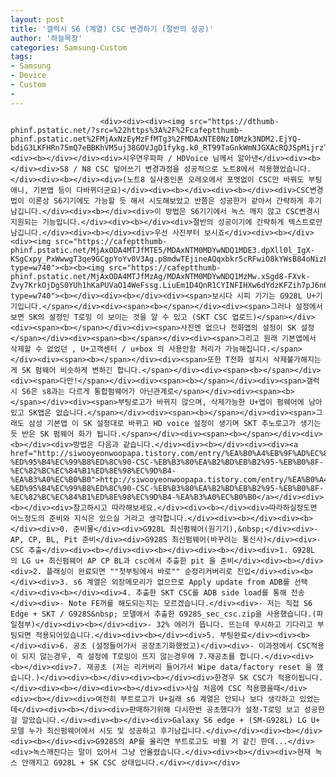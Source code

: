```yaml
---
layout: post
title: '갤럭시 S6 (계열) CSC 변경하기 (절반의 성공)'
author: '하늘목장'
categories: Samsung-Custom
tags:
- Samsung
- Device
- Custom
-
---
```



<script> location.href='https://cafe.naver.com/develoid/816459' ; </script>


















						<div><div><div><img src="https://dthumb-phinf.pstatic.net/?src=%22https%3A%2F%2Fcafeptthumb-phinf.pstatic.net%2FMjAxNzEyMzFfMTg3%2FMDAxNTE0NzI0Mzk3NDM2.EjYQ-bdiG3LKFHRn75mQ7eBBKhVM5uj38GOVJgD1fykg.k0_RT99TaGnkWmNJGXAcRQJSpMijrzTByQNphac_hqEg.PNG.searphiel9%2F%25EA%25B2%258C%25EC%258B%259C%25EA%25B8%2580_%25EC%259E%2591%25EC%2584%25B1_%25EC%25A0%2584_%25EA%25BC%25AD_%25EC%259D%25BD%25EC%2596%25B4%25EC%25A3%25BC%25EC%2584%25B8%25EC%259A%2594_%2528IT_%25EC%2586%258C%25ED%2586%25B5_%25EA%25B2%258C%25EC%258B%259C%25ED%258C%2590.png%3Ftype%3Dw740%22&amp;type=cafe_wa740"><div><b></div></div><div>시우연우파파 / HDVoice 님께서 알아낸</div><div><b></div><div>S8 / N8 CSC 덮어쓰기 변경과정을 성공적으로 노트8에서 적용했었습니다.</div><div><b></div><div>(노트8 실사중인폰 오레오에서 포멧없이 CSC만 바꿔도 부팅애니, 기본앱 등이 다바뀌더군요)</div><div><b></div><div><b></div><div>CSC변경법이 이론상 S6기기에도 가능할 듯 해서 시도해보았고 반쯤은 성공한거 같아서 간략하게 후기남깁니다.</div><div><b></div><div>이 방법은 S6기기에서 녹스 깨지 않고 CSC변경시 지원되는 기능입니다.</div><div><b></div><div>절반의 성공이기에 간략하게 텍스트로만 남깁니다.</div><div><b></div><div>우선 사진부터 보시죠</div><div><b></div><div><img src="https://cafeptthumb-phinf.pstatic.net/MjAxODA4MTJfMTE5/MDAxNTM0MDYwNDQ1MDE3.dpXll0l_IgX-KSgCxpy_PxWwwgT3qe9GCgpYoYv0V3Ag.p8mdwTEjineAQqxbkr5cRFwiO8kYWsB84oNizFUzA2Ag.JPEG.gch1310/KakaoTalk_20180805_125851671.jpg?type=w740"><b><b><img src="https://cafeptthumb-phinf.pstatic.net/MjAxODA4MTJfMzAg/MDAxNTM0MDYwNDQ1MzMw.xSgd8-FXvk-Zvy7KrkOjDgS0YUh1hKaPUVaO14WeFssg.LiuEm1D4QnR1CYINFIHXw6dYdzKFZih7pJ6n6WVQcoog.JPEG.gch1310/KakaoTalk_20180805_125844734.jpg?type=w740"><b></div><div><b></div><div><span>보시다 시피 기기는 G928L U+기기입니다.</span></div><div><span><b></span></div><div><span>그러나 설정에서 보면 SK의 설정인 T로밍 이 보이는 것을 알 수 있고 (SKT CSC 업로드)</span></div><div><span><b></span></div><div><span>사진엔 없으나 전화앱의 설정이 SK 설정</span></div><div><span><b></span></div><div><span>그리고 원래 기본앱에서 삭제할 수 없었던 , U+고객센터 / u+box 의 사용안함 처리가 가능해집니다.</span></div><div><span><b></span></div><div><span>또한 T전화 설치시 삭제불가해지는게 SK 펌웨어 비슷하게 변하긴 합니다.</span></div><div><span><b></span></div><div><span>다만!</span></div><div><span><b></span></div><div><span>갤럭시 S6은 s8과는 다르게 통합펌웨어가 아닌관계로</span></div><div><span><b></span></div><div><span>부팅로고가 바뀌지 않으며, 삭제가능한 U+앱이 펌웨어에 남아있고 SK앱은 없습니다.</span></div><div><span><b></span></div><div><span>그래도 삼성 기본앱 이 SK 설정대로 바뀌고 HD voice 설정이 생기며 SKT 추노로고가 생기는듯 반은 SK 펌웨어 화가 됩니다.</span></div><div><span><b></span></div><div><b></div><div>방법은 다음과 같습니다.</div><div><b></div><div><div><a href="http://siwooyeonwoopapa.tistory.com/entry/%EA%B0%A4%EB%9F%AD%EC%8B%9C-%ED%95%B4%EC%99%B8%ED%8C%90-CSC-%EB%B3%80%EA%B2%BD%EB%B2%95-%EB%B0%8F-%EC%82%BC%EC%84%B1%ED%8E%98%EC%9D%B4-%EA%B3%A0%EC%B0%B0">http://siwooyeonwoopapa.tistory.com/entry/%EA%B0%A4%EB%9F%AD%EC%8B%9C-%ED%95%B4%EC%99%B8%ED%8C%90-CSC-%EB%B3%80%EA%B2%BD%EB%B2%95-%EB%B0%8F-%EC%82%BC%EC%84%B1%ED%8E%98%EC%9D%B4-%EA%B3%A0%EC%B0%B0</a></div><div><b></div><div>참고하시고 따라해보세요.</div><div><b></div><div>따라하실정도면 어느정도의 준비와 지식은 있으실 거라고 생각합니다.</div><div><b></div><div><b></div><div>0. 준비물</div><div>G928L 최신펌웨어(원기기),&nbsp;</div><div>- AP, CP, BL, Pit 준비</div><div>G928S 최신펌웨어(바꾸려는 통신사)</div><div>- CSC 추출</div><div><b></div><div><b></div><div><b></div><div>1. G928L 의 LG u+ 최신펌웨어 AP CP BL과 csc에서 추출한 pit 을 준비</div><div><b></div><div>2. 플래싱이 완료되면 ""첫부팅에서 바로"" 순정리커버리로 진입</div><div><b></div><div>3. s6 계열은 외장메모리가 없으므로 Apply update from ADB를 선택</div><div><b></div><div>4. 추출한 SKT CSC를 ADB side load를 통해 전송</div><div>- Note FE꺼를 해도되는지는 모르겠습니다.</div><div>- 저는 직접 S6 Edge + SKT / G928S&nbsp; 모델에서 추출한 G928S_sec_csc.zip을 사용했습니다.(파일첨부)</div><div><b></div><div>- 32% 에러가 뜹니다. 뜨는데 무시하고 기다리고 부팅되면 적용되어있습니다.</div><div><b></div><div>5. 부팅완료</div><div><b></div><div>6. 공초 (설정들어가서 공장초기화했었고)</div><div>- 이과정에서 CSC적용이 되지 않는경우, 즉 설정에 T로밍이 뜨지 않는경우에 7.재공초를 합니다.</div><div><b></div><div>7. 재공초 (저는 리커버리 들어가서 Wipe data/factory reset 을 했습니다.)</div><div><b></div><div><b></div><div>한경우 SK CSC가 적용이됩니다.</div><div><b></div><div><b></div><div>사실 처음에 CSC 적용했을때</div><div><b></div><div>여전히 부트로고가 U+길래 s6 계열은 안되나 보다 생각하고 있었는데</div><div><b></div><div>판매하기위해 다시한번 공초했다가 설정-T로밍 보고 성공한 걸 알았습니다.</div><div><b></div><div>Galaxy S6 edge + (SM-G928L) LG U+ 모델 누가 최신펌웨어에서 시도 및 성공하고 후기남깁니다.</div></div><div><b></div><div><b></div><div>G928S의 AP를 올리면 부트로고도 바뀔 거 같긴 한데...</div><div>녹스깨진다는 말이 있어서 그냥 안올렸습니다.</div><div><b></div><div>현재 녹스 안깨지고 G928L + SK CSC 상태입니다.</div></div></div>
